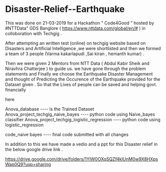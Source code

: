 # Disaster-Relief--Earthquake

This was done on 21-03-2019 for a Hackathon " Code4Good " hosted by #NTTData" 
GDS Banglore ( https://www.nttdata.com/global/en/# ) in colloboration with Techgig .

After attempting an written test (online) on techgig website based on Disasters and 
Artificial Intelligence ,we were shortlisted and then we formed a team of 3 people (Varma kakarlapudi ,Sai kiran , hemanth kumar) . 

Then we were given 2 Mentors from NTT Data ( Abdul Kabir Sheik and Niravhra Chatterjee ) to guide us. 
we have gone through the problem statements  and
Finally we choose the Earthquake Disaster Management and thought of Predicting the Occurence of the Earthquake
provided for the Dataset given . So that the Lives of people can be saved and helping govt. financially 


here

Anova_database                                ----  is the  Trained Dataset 
Anova_project_techgig_naive_bayes             ----  python code using Naive_bayes classifier
Anova_project_techgig_logistic_regression     ----  python code using logistic_regression

code_naive bayes                              ----  final code submitted with all changes



In addition to this we have made a vedio and a ppt for this Disaster relief in the below google drive link .

https://drive.google.com/drive/folders/1YIW0OXqSQZf4klUnM0w9X8HXpsWap0Q9?usp=sharing


